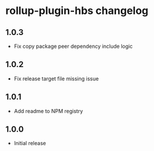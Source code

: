 # rollup-plugin-hbs changelog

## 1.0.3
* Fix copy package peer dependency include logic

## 1.0.2
* Fix release target file missing issue

## 1.0.1
* Add readme to NPM registry

## 1.0.0
* Initial release
